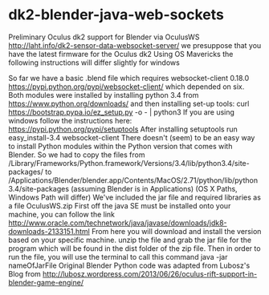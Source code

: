 dk2-blender-java-web-sockets
============================

Preliminary Oculus dk2 support for Blender via OculusWS http://laht.info/dk2-sensor-data-websocket-server/
we presuppose that you have the latest firmware for the Oculus dk2
Using OS Mavericks the following instructions will differ slightly for windows

So far we have a basic .blend file which requires websocket-client 0.18.0 https://pypi.python.org/pypi/websocket-client/
which depended on six.
Both modules were installed by installing python 3.4 from https://www.python.org/downloads/ and then installing set-up tools: 
curl https://bootstrap.pypa.io/ez_setup.py -o - | python3
If you are using windows follow the instructions here:
https://pypi.python.org/pypi/setuptools
After installing setuptools run
easy_install-3.4 websocket-client 
There doesn't (seem) to be an easy way to install Python modules within the Python version that comes with Blender. So we had to copy the files from 
/Library/Frameworks/Python.framework/Versions/3.4/lib/python3.4/site-packages/ 
to 
/Applications/Blender/blender.app/Contents/MacOS/2.71/python/lib/python3.4/site-packages (assuming Blender is in Applications)
(OS X Paths, Windows Path will differ)
We've included the jar file and required libraries as a file OculusWS.zip
First off the java SE must be installed onto your machine, you can follow the link http://www.oracle.com/technetwork/java/javase/downloads/jdk8-downloads-2133151.html
From here you will download and install the version based on your specific machine.
unzip the file and grab the jar file for the program which will be found in the dist folder of the zip file.
Then in order to run the file, you will use the terminal to call this command java -jar nameOfJarFile
Original Blender Python code was adapted from Lubosz's Blog from http://lubosz.wordpress.com/2013/06/26/oculus-rift-support-in-blender-game-engine/ 

